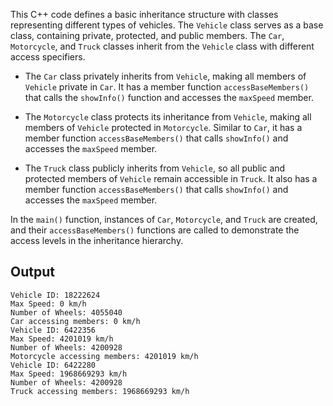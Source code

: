This C++ code defines a basic inheritance structure with classes representing different types of vehicles. The `Vehicle` class serves as a base class, containing private, protected, and public members. The `Car`, `Motorcycle`, and `Truck` classes inherit from the `Vehicle` class with different access specifiers.

- The `Car` class privately inherits from `Vehicle`, making all members of `Vehicle` private in `Car`. It has a member function `accessBaseMembers()` that calls the `showInfo()` function and accesses the `maxSpeed` member.

- The `Motorcycle` class protects its inheritance from `Vehicle`, making all members of `Vehicle` protected in `Motorcycle`. Similar to `Car`, it has a member function `accessBaseMembers()` that calls `showInfo()` and accesses the `maxSpeed` member.

- The `Truck` class publicly inherits from `Vehicle`, so all public and protected members of `Vehicle` remain accessible in `Truck`. It also has a member function `accessBaseMembers()` that calls `showInfo()` and accesses the `maxSpeed` member.

In the `main()` function, instances of `Car`, `Motorcycle`, and `Truck` are created, and their `accessBaseMembers()` functions are called to demonstrate the access levels in the inheritance hierarchy.



## Output
```
Vehicle ID: 18222624
Max Speed: 0 km/h
Number of Wheels: 4055040
Car accessing members: 0 km/h
Vehicle ID: 6422356
Max Speed: 4201019 km/h
Number of Wheels: 4200928
Motorcycle accessing members: 4201019 km/h
Vehicle ID: 6422280
Max Speed: 1968669293 km/h
Number of Wheels: 4200928
Truck accessing members: 1968669293 km/h
```